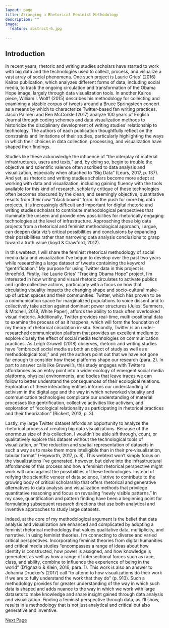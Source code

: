 ```yaml
---
layout: page
title: Arranging a Rhetorical Feminist Methodology
description: ""
image:
  feature: abstract-6.jpg
  
---
```

## Introduction

In recent years, rhetoric and writing studies scholars have started to work with big data and the technologies used to collect, process, and visualize a vast array of social phenomena. One such project is Laurie Gries’ (2016) Kairos publication, which analyzes different forms of data, including social media, to track the ongoing circulation and transformation of the Obama Hope image, largely through data visualization tools. In another Kairos piece, William I. Wolff (2015) describes his methodology for collecting and examining a sizable corpus of tweets around a Bruce Springsteen concert as a means by which to characterize Twitter-based fan writing practices. Jason Palmeri and Ben McCorkle (2017) analyze 100 years of English Journal through coding schemes and data visualization methods to historicize the disciplinary development of writing studies’ relationship to technology. The authors of each publication thoughtfully reflect on the constraints and limitations of their studies, particularly highlighting the ways in which their choices in data collection, processing, and visualization have shaped their findings. 

Studies like these acknowledge the influence of “the interplay of material infrastructures, users and texts,” and, by doing so, begin to trouble the objective and scientific valence often ascribed to data analysis and visualization, especially when attached to “Big Data” (Leurs, 2017, p. 137). And yet, as rhetoric and writing studies scholars become more adept at working with data and visualization, including gaining fluency with the tools available for this kind of research, scholarly critique of these technologies often becomes obscured by the clean, and seemingly objective, quantitative results from their now “black boxed” form. In the push for more big data projects, it is increasingly difficult and important for digital rhetoric and writing studies scholars to contribute methodological perspectives that illuminate the unseen and provide new possibilities for rhetorically engaging technologies at the level of infrastructure. Approaching these big data projects from a rhetorical and feminist methodological approach, I argue, can deepen data viz’s critical possibilities and conclusions by expanding their possibilities rather than narrowing data analysis conclusions to grasp toward a truth value (boyd & Crawford, 2012).

In this webtext, I will share the feminist rhetorical methodology of social media data and visualization I’ve begun to develop over the past two years while researching a large dataset of tweets containing the keyword “gentrification.” My purpose for using Twitter data in this project is threefold. Firstly, like Laurie Gries’ “Tracking Obama Hope” project, I’m interested in how writing and visual rhetoric circulates to activate publics and ignite collective actions, particularly with a focus on how that circulating visuality impacts the changing shape and socio-cultural make-up of urban spaces and their communities. Twitter, which has proven to be a communication space for marginalized populations to voice dissent and to collectively take action against dominant power structures (Jules, Summers, & Mitchell, 2018, White Paper), affords the ability to track often overlooked visual rhetoric. Additionally, Twitter provides real-time, multi-positional data to examine the process of as it happens, which will form the foundation of my theory of rhetorical circulation in-situ. Secondly, Twitter is an under-researched communication platform that provides an excellent medium to explore closely the effect of social media technologies on communication practices. As Leigh Gruwell (2018) observes, rhetoric and writing studies have “embraced social media as both an object of study as well as a methodological tool,” and yet the authors point out that we have not gone far enough to consider how these platforms shape our research (para. 2). In part to answer calls like Gruwell’s, this study engages with Twitter’s affordances as an entry point into a wider ecology of emergent social media platforms, physical environments, and bodies that leave traces we can follow to better understand the consequences of their ecological relations. Exploration of these interacting entities informs our understanding of activism in the digital age and the way in which networked visuality and communication technologies complicate our understanding of material processes like gentrification, collective activities like activism, and exploration of “ecological relationality as participating in rhetorical practices and their theorization” (Rickert, 2013, p. 3).  

Lastly, my large Twitter dataset affords an opportunity to analyze the rhetorical process of creating big data visualizations. Because of the enormous size of this collection, I wouldn’t be able sift through, count, or qualitatively explore this dataset without the technological tools of visualization, or “the reduction and spatial representation of datasets in such a way as to make them more intelligible than in their pre‐visualization, tabular format” (Hepworth, 2017, p. 8). This webtext won’t simply focus on the visualizations I’ve generated, however, but delve into the infrastructural affordances of this process and how a feminist rhetorical perspective might work with and against the possibilities of these technologies. Instead of reifying the scientific veneer of data science, I strive to contribute to the growing body of critical scholarship that offers rhetorical and generative alternatives to data analysis and visualization methods that privilege quantitative reasoning and focus on revealing “newly visible patterns.” In my case, quantification and pattern finding have been a beginning point for formulating subsequent research directions that use both analytical and inventive approaches to study large datasets.

Indeed, at the core of my methodological argument is the belief that data analysis and visualization are enhanced and complicated by adopting a feminist rhetorical methodology that values qualitative data, multiplicity, and narrative. In using feminist theories, I’m connecting to diverse and varied critical perspectives. Incorporating feminist theories from digital humanities and critical media studies “encompasses a range of ideas about how identity is constructed, how power is assigned, and how knowledge is generated, as well as how a range of intersectional forces such as race, class, and ability, combine to influence the experience of being in the world” (D’Ignazio & Klein, 2016, para. 1). This work is also an answer to Johanna Drucker’s (2017) call “to attend to how visualizations do their work if we are to fully understand the work that they do” (p. 913). Such a methodology provides for greater understanding of the way in which such data is shaped and adds nuance to the way in which we work with large datasets to make knowledge and share insight gained through data analysis and visualization. Finding a feminist perspective through data, as I’ll show, results in a methodology that is not just analytical and critical but also generative and inventive.

<div class="next-container">
	<a class="next-page" href="{{ site.url }}/feminist-critiques/">Next Page</a>
</div>	